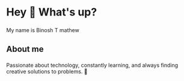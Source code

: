 <h1 align="left">Hey 👋 What's up?</h1>

###

<p align="left">My name is Binosh T mathew</p>

###

<h2 align="left">About me</h2>

###

<p align="left">Passionate about technology, constantly learning, and always finding creative solutions to problems. 🚀</p>

###

<h2 align="left"></h2>

###

<div align="left">
</div>

###

<div align="left">
</div>

###
